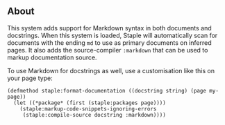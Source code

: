 ## About
This system adds support for Markdown syntax in both documents and docstrings. When this system is loaded, Staple will automatically scan for documents with the ending `md` to use as primary documents on inferred pages. It also adds the source-compiler `:markdown` that can be used to markup documentation source.

To use Markdown for docstrings as well, use a customisation like this on your page type:

    (defmethod staple:format-documentation ((docstring string) (page my-page))
      (let ((*package* (first (staple:packages page))))
        (staple:markup-code-snippets-ignoring-errors
         (staple:compile-source docstring :markdown))))
